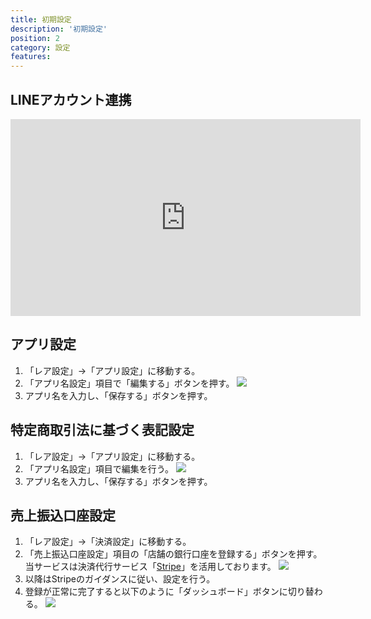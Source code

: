 ```yaml
---
title: 初期設定
description: '初期設定'
position: 2
category: 設定
features:
---
```


## LINEアカウント連携

<iframe width="560" height="315" src="https://www.youtube.com/embed/LAq18XJlVYE" title="YouTube video player" frameborder="0" allow="accelerometer; autoplay; clipboard-write; encrypted-media; gyroscope; picture-in-picture" allowfullscreen></iframe>

## アプリ設定

1. 「レア設定」→「アプリ設定」に移動する。
2. 「アプリ名設定」項目で「編集する」ボタンを押す。
   <img src="/images/setup/setup_step1.png" />
3.  アプリ名を入力し、「保存する」ボタンを押す。

## 特定商取引法に基づく表記設定

1. 「レア設定」→「アプリ設定」に移動する。
2. 「アプリ名設定」項目で編集を行う。
   <img src="/images/setup/setup_step2.png" />
3.  アプリ名を入力し、「保存する」ボタンを押す。

## 売上振込口座設定

1. 「レア設定」→「決済設定」に移動する。
2. 「売上振込口座設定」項目の「店舗の銀行口座を登録する」ボタンを押す。
   当サービスは決済代行サービス「[Stripe](https://stripe.com)」を活用しております。
   <img src="/images/setup/setup_step3_1.png" />
3. 以降はStripeのガイダンスに従い、設定を行う。
4. 登録が正常に完了すると以下のように「ダッシュボード」ボタンに切り替わる。
   <img src="/images/setup/setup_step3_2.png" />
